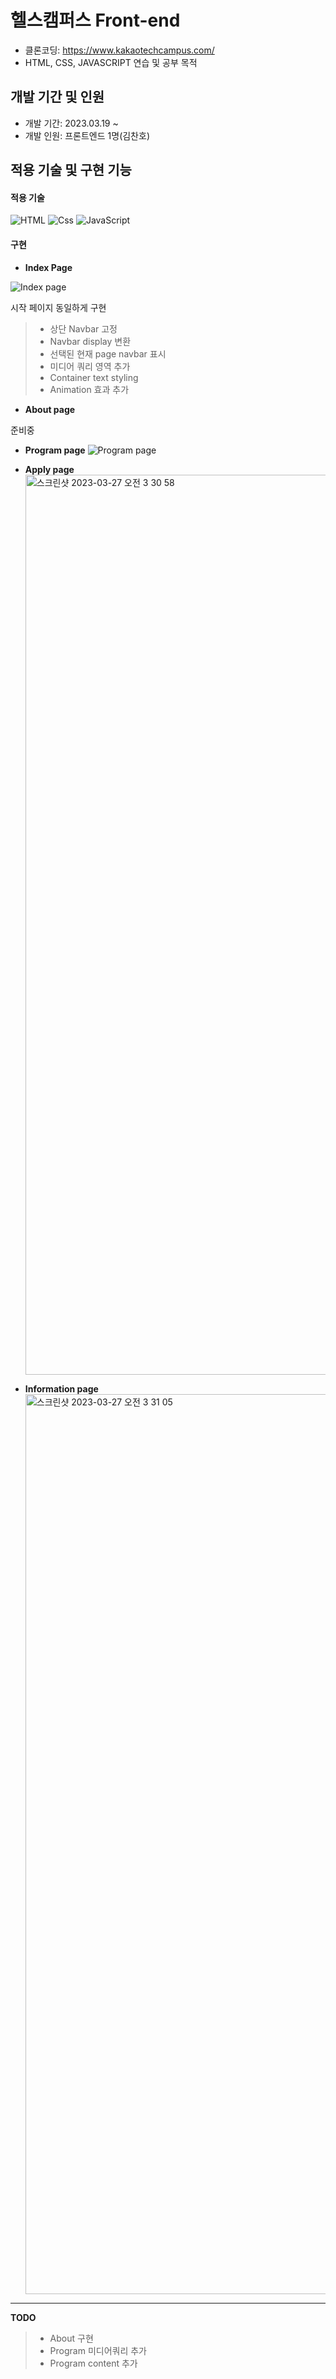# 헬스캠퍼스 Front-end

- 클론코딩: <https://www.kakaotechcampus.com/>
- HTML, CSS, JAVASCRIPT 연습 및 공부 목적

## 개발 기간 및 인원

- 개발 기간: 2023.03.19 ~
- 개발 인원: 프론트엔드 1명(김찬호)
  <br>

## 적용 기술 및 구현 기능

#### 적용 기술

![HTML](https://img.shields.io/badge/HTML5-E34F26?style=for-the-badge&logo=html5&logoColor=white) <img alt="Css" src ="https://img.shields.io/badge/CSS3-1572B6.svg?&style=for-the-badge&logo=CSS3&logoColor=white"/> ![JavaScript](https://img.shields.io/badge/JavaScript-F7DF1E?style=for-the-badge&logo=javascript&logoColor=black)

#### 구현

- <b>Index Page</b>

![Index page](https://user-images.githubusercontent.com/104095041/227796310-2914e6f3-2dc2-4344-9c06-def26d456ef7.gif)

시작 페이지 동일하게 구현

> - 상단 Navbar 고정
> - Navbar display 변환
> - 선택된 현재 page navbar 표시
> - 미디어 쿼리 영역 추가
> - Container text styling
> - Animation 효과 추가

- <b>About page</b>

준비중

- <b>Program page</b>
  ![Program page](https://user-images.githubusercontent.com/104095041/227796928-6cc80775-360c-4fc5-9836-c70dc3f16272.gif)

- <b>Apply page</b>
  <img width="1440" alt="스크린샷 2023-03-27 오전 3 30 58" src="https://user-images.githubusercontent.com/104095041/227796537-fa3b90c5-a4a7-4de8-bf57-7a5920e9d644.png">

- <b>Information page</b>
  <img width="1440" alt="스크린샷 2023-03-27 오전 3 31 05" src="https://user-images.githubusercontent.com/104095041/227796589-b1a302f6-964a-4e1f-b015-f96d344ac942.png">

---

<b>TODO</b>

> - About 구현
> - Program 미디어쿼리 추가
> - Program content 추가
